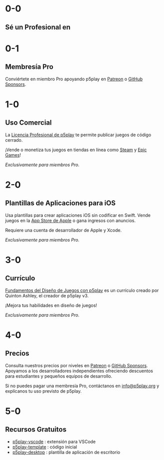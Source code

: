 # 0-0

## Sé un Profesional en

# 0-1

## Membresía Pro

Conviértete en miembro Pro apoyando p5play en [Patreon](https://www.patreon.com/p5play) o [GitHub Sponsors](https://github.com/sponsors/quinton-ashley).

# 1-0

## Uso Comercial

La [Licencia Profesional de p5play](https://github.com/quinton-ashley/p5play-web/blob/main/pro/PRO_LICENSE.md) te permite publicar juegos de código cerrado.

¡Vende o monetiza tus juegos en tiendas en línea como [Steam](https://store.steampowered.com) y [Epic Games](https://store.epicgames.com)!

_Exclusivamente para miembros Pro._

# 2-0

## Plantillas de Aplicaciones para iOS

Usa plantillas para crear aplicaciones iOS sin codificar en Swift. Vende juegos en la [App Store de Apple](https://www.apple.com/app-store/) o gana ingresos con anuncios.

Requiere una cuenta de desarrollador de Apple y Xcode.

_Exclusivamente para miembros Pro._

# 3-0

## Currículo

[Fundamentos del Diseño de Juegos con p5play](https://drive.google.com/drive/folders/1IhB6eEEABuGAe3eNEc0-SG0VujDZVDXA) es un currículo creado por Quinton Ashley, el creador de p5play v3.

¡Mejora tus habilidades en diseño de juegos!

_Exclusivamente para miembros Pro._

# 4-0

## Precios

Consulta nuestros precios por niveles en [Patreon](https://www.patreon.com/p5play) o [GitHub Sponsors](https://github.com/sponsors/quinton-ashley). Apoyamos a los desarrolladores independientes ofreciendo descuentos para estudiantes y pequeños equipos de desarrollo.

Si no puedes pagar una membresía Pro, contáctanos en [info@p5play.org](mailto:info@p5play.org?subject=Acceso%20Equitativo) y explícanos tu uso previsto de p5play.

# 5-0

## Recursos Gratuitos

- [p5play-vscode](https://github.com/quinton-ashley/p5play-vscode) : extensión para VSCode
- [p5play-template](https://github.com/quinton-ashley/p5play-template) : código inicial
- [p5play-desktop](https://github.com/quinton-ashley/p5play-desktop) : plantilla de aplicación de escritorio
